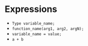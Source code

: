 
# Expressions

- `Type variable_name;`
- `function_name(arg1, arg2, argN);`
- `variable_name = value;`
- `a + b`

